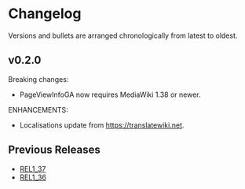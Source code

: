 # Changelog

Versions and bullets are arranged chronologically from latest to oldest.

## v0.2.0

Breaking changes:

- PageViewInfoGA now requires MediaWiki 1.38 or newer.

ENHANCEMENTS:

- Localisations update from https://translatewiki.net.

## Previous Releases

- [REL1_37](https://github.com/femiwiki/PageViewInfoGA/blob/REL1_37/CHANGELOG.md)
- [REL1_36](https://github.com/femiwiki/PageViewInfoGA/blob/REL1_36/CHANGELOG.md)
